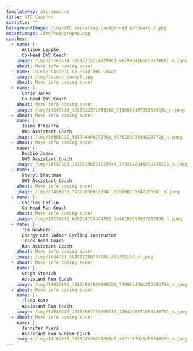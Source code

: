 ```yaml
---
templateKey: atc-coaches
title: ATC Coaches
subtitle: ""
backgroundImage: /img/ATC-repeating-background_Artboard-2.png
accentimage: /img/topography.png
coaches:
  - name: |-
      Allison Leppke
      Co-Head OWS Coach
    image: /img/21762474_10214212254929961_6629904165657778602_o.jpeg
    about: More info coming soon!
  - name: Lainie Cassell Co-Head OWS Coach
    image: /img/lainie-cassel.jpg
    about: More info coming soon!
  - name: |-
      Chris Janke
      Co-Head OWS Coach
    about: More info coming soon!
    image: /img/13245388_1337922972888162_7150865187353608181_n.jpeg
  - about: More info coming soon!
    name: |-
      Jaime O'Keeffe
      OWS Assistant Coach
    image: /img/50606682_967744466762549_6876289533348937728_n.jpeg
  - about: More info coming soon!
    name: |-
      Debbie James
      OWS Assistant Coach
    image: /img/18557383_10155296251629547_3592520646099720223_n.jpeg
  - name: |-
      Sheryl Shectman
      OWS Assistant Coach
    about: More info coming soon!
    image: /img/27459059_743530569183941_605898255142205801_n.jpeg
  - name: |-
      Charles Loflin
      Co-Head Run Coach
    about: More info coming soon!
    image: /img/18274873_628254774044855_3046185853537668826_n.jpeg
  - name: |-
      Tim Newberg
      Energy Lab Indoor Cycling Instructor
      Track Head Coach
      Run Assistant Coach
    about: More info coming soon!
    image: /img/1044731_559981280707745_482795150_n.jpeg
  - about: More info coming soon!
    name: |-
      Steph Stonich
      Assistant Run Coach
    image: /img/14022191_10105881099990320_7499564261273503786_n.jpeg
  - about: More info coming soon!
    name: |-
      Ilana Katz
      Assistant Run Coach
    image: /img/12046745_10153667750909314_1264246671803246703_n.jpeg
  - about: More info coming soon!
    name: |-
      Jennifer Myers
      Assistant Run & Bike Coach
    image: /img/14184358_10154433020489547_4921157020456800209_n.jpeg
---
```

